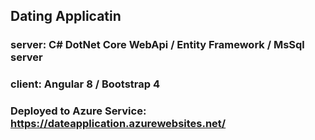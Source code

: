 ## Dating Applicatin

### server: C# DotNet Core WebApi / Entity Framework / MsSql server
### client: Angular 8 / Bootstrap 4

### Deployed to Azure Service: https://dateapplication.azurewebsites.net/



